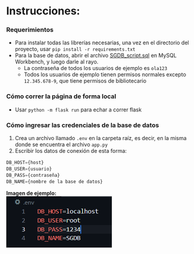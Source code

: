 # Instrucciones:
### Requerimientos
- Para instalar todas las librerías necesarias, una vez en el directorio del proyecto, usar `pip install -r requirements.txt`
- Para la base de datos, abrir el archivo [SGDB_script.sql](/SGDB_script.sql) en MySQL Workbench, y luego darle al rayo.
  - La contraseña de todos los usuarios de ejemplo es `ola123`
  - Todos los usuarios de ejemplo tienen permisos normales excepto `12.345.678-9`, que tiene permisos de bibliotecario
### Cómo correr la página de forma local
- Usar `python -m flask run` para echar a correr flask
### Cómo ingresar las credenciales de la base de datos
1. Crea un archivo llamado `.env` en la carpeta raíz, es decir, en la misma donde se encuentra el archivo `app.py`
2. Escribir los datos de conexión de esta forma:<br>
```sql
DB_HOST={host}
DB_USER={usuario}
DB_PASS={contraseña}
DB_NAME={nombre de la base de datos}
```

**Imagen de ejemplo:**<br>
![database_connection](/database.PNG)
